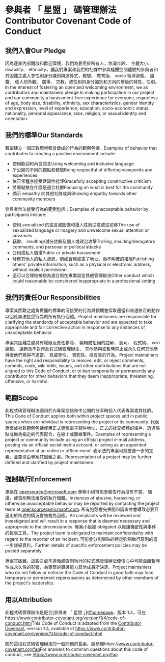 # <a name="contributor-covenant-code-of-conduct"></a><span data-ttu-id="c3f18-101">參與者 「 星盟 」 碼管理辦法</span><span class="sxs-lookup"><span data-stu-id="c3f18-101">Contributor Covenant Code of Conduct</span></span>

## <a name="our-pledge"></a><span data-ttu-id="c3f18-102">我們入會</span><span class="sxs-lookup"><span data-stu-id="c3f18-102">Our Pledge</span></span>

<span data-ttu-id="c3f18-103">因為逐漸內部開啟和歡迎環境，我們為要用於所有人，無論年齡、 主體大小、 disability、 ethnicity，讓我們專案和我們的社群中參與騷擾空閒體驗的參與者和其困難之處入會性別身分識別與運算式，體驗、 教育版、 socio 經濟狀態、 國籍、 個人的外觀、 競爭、 宗教，或性別的身分識別和方向的層級的特性，性別。</span><span class="sxs-lookup"><span data-stu-id="c3f18-103">In the interest of fostering an open and welcoming environment, we as contributors and maintainers pledge to making participation in our project and our community a harassment-free experience for everyone, regardless of age, body size, disability, ethnicity, sex characteristics, gender identity and expression, level of experience, education, socio-economic status, nationality, personal appearance, race, religion, or sexual identity and orientation.</span></span>

## <a name="our-standards"></a><span data-ttu-id="c3f18-104">我們的標準</span><span class="sxs-lookup"><span data-stu-id="c3f18-104">Our Standards</span></span>

<span data-ttu-id="c3f18-105">若要建立一個正數環境都會促成的行為的範例包括：</span><span class="sxs-lookup"><span data-stu-id="c3f18-105">Examples of behavior that contributes to creating a positive environment include:</span></span>

* <span data-ttu-id="c3f18-106">使用歡迎和內含語言</span><span class="sxs-lookup"><span data-stu-id="c3f18-106">Using welcoming and inclusive language</span></span>
* <span data-ttu-id="c3f18-107">所公開的不同的觀點和體驗</span><span class="sxs-lookup"><span data-stu-id="c3f18-107">Being respectful of differing viewpoints and experiences</span></span>
* <span data-ttu-id="c3f18-108">依正常程序接受建設性批評</span><span class="sxs-lookup"><span data-stu-id="c3f18-108">Gracefully accepting constructive criticism</span></span>
* <span data-ttu-id="c3f18-109">將重點放在什麼是適合社群</span><span class="sxs-lookup"><span data-stu-id="c3f18-109">Focusing on what is best for the community</span></span>
* <span data-ttu-id="c3f18-110">顯示 empathy 向其他社群成員</span><span class="sxs-lookup"><span data-stu-id="c3f18-110">Showing empathy towards other community members</span></span>

<span data-ttu-id="c3f18-111">參與者無法接受行為的範例包括：</span><span class="sxs-lookup"><span data-stu-id="c3f18-111">Examples of unacceptable behavior by participants include:</span></span>

* <span data-ttu-id="c3f18-112">使用 sexualized 的語言或圖像和擾人性別注意或往前移</span><span class="sxs-lookup"><span data-stu-id="c3f18-112">The use of sexualized language or imagery and unwelcome sexual attention or advances</span></span>
* <span data-ttu-id="c3f18-113">竊取、 insulting/減分註解及個人或政治攻擊</span><span class="sxs-lookup"><span data-stu-id="c3f18-113">Trolling, insulting/derogatory comments, and personal or political attacks</span></span>
* <span data-ttu-id="c3f18-114">公用或私人騷擾</span><span class="sxs-lookup"><span data-stu-id="c3f18-114">Public or private harassment</span></span>
* <span data-ttu-id="c3f18-115">發佈其他人的私人資訊，例如實體或電子地址，而不明確的權限</span><span class="sxs-lookup"><span data-stu-id="c3f18-115">Publishing others' private information, such as a physical or electronic address, without explicit permission</span></span>
* <span data-ttu-id="c3f18-116">這可以合理地被視為適合用在專業設定其他管理辦法</span><span class="sxs-lookup"><span data-stu-id="c3f18-116">Other conduct which could reasonably be considered inappropriate in a professional setting</span></span>

## <a name="our-responsibilities"></a><span data-ttu-id="c3f18-117">我們的責任</span><span class="sxs-lookup"><span data-stu-id="c3f18-117">Our Responsibilities</span></span>

<span data-ttu-id="c3f18-118">專案其困難之處負責釐的標準的可接受的行為與預期會採取適當和普通修正的動作以回應無法接受行為的所有執行個體。</span><span class="sxs-lookup"><span data-stu-id="c3f18-118">Project maintainers are responsible for clarifying the standards of acceptable behavior and are expected to take appropriate and fair corrective action in response to any instances of unacceptable behavior.</span></span>

<span data-ttu-id="c3f18-119">專案其困難之處具有權限及責任移除、 編輯或拒絕的註解、 認可、 程式碼、 wiki 編輯、 議題及不對齊此程式碼管理辦法、 其他參與或暫時禁止或永久任何其他參與者他們覺得不適當、 具威脅性、 冒犯性，或有害的行為。</span><span class="sxs-lookup"><span data-stu-id="c3f18-119">Project maintainers have the right and responsibility to remove, edit, or reject comments, commits, code, wiki edits, issues, and other contributions that are not aligned to this Code of Conduct, or to ban temporarily or permanently any contributor for other behaviors that they deem inappropriate, threatening, offensive, or harmful.</span></span>

## <a name="scope"></a><span data-ttu-id="c3f18-120">範圍</span><span class="sxs-lookup"><span data-stu-id="c3f18-120">Scope</span></span>

<span data-ttu-id="c3f18-121">此程式碼管理辦法適用於內專案空格和中公開的分享時個人代表專案或其社群。</span><span class="sxs-lookup"><span data-stu-id="c3f18-121">This Code of Conduct applies both within project spaces and in public spaces when an individual is representing the project or its community.</span></span> <span data-ttu-id="c3f18-122">代表專案或社群範例包括使用正式專案電子郵件地址，正式的社交媒體的帳戶，透過張貼或做為指定的代表配合，在線上或離線事件。</span><span class="sxs-lookup"><span data-stu-id="c3f18-122">Examples of representing a project or community include using an official project e-mail address, posting via an official social media account, or acting as an appointed representative at an online or offline event.</span></span> <span data-ttu-id="c3f18-123">表示法的專案可能會進一步的定義，並釐清由專案其困難之處。</span><span class="sxs-lookup"><span data-stu-id="c3f18-123">Representation of a project may be further defined and clarified by project maintainers.</span></span>

## <a name="enforcement"></a><span data-ttu-id="c3f18-124">強制執行</span><span class="sxs-lookup"><span data-stu-id="c3f18-124">Enforcement</span></span>

<span data-ttu-id="c3f18-125">連絡在 opensource@microsoft.com 專案小組可能會報告行為沒有不當、 騷擾，或否則無法接受的執行個體。</span><span class="sxs-lookup"><span data-stu-id="c3f18-125">Instances of abusive, harassing, or otherwise unacceptable behavior may be reported by contacting the project team at opensource@microsoft.com.</span></span> <span data-ttu-id="c3f18-126">所有抱怨會先檢閱和調查並會導致必要且適用於所述的情況會被視為回應。</span><span class="sxs-lookup"><span data-stu-id="c3f18-126">All complaints will be reviewed and investigated and will result in a response that is deemed necessary and appropriate to the circumstances.</span></span> <span data-ttu-id="c3f18-127">專案小組被 obligated 以維護機密性與事件的報表工具。</span><span class="sxs-lookup"><span data-stu-id="c3f18-127">The project team is obligated to maintain confidentiality with regard to the reporter of an incident.</span></span>
<span data-ttu-id="c3f18-128">可能會分別張貼的特定強制執行原則的進一步詳細資料。</span><span class="sxs-lookup"><span data-stu-id="c3f18-128">Further details of specific enforcement policies may be posted separately.</span></span>

<span data-ttu-id="c3f18-129">專案其困難，這些之處不遵循或強制執行的程式碼管理辦法優信心中可能面臨暫時性或永久性的影響，為專案的領導能力其他成員所決定。</span><span class="sxs-lookup"><span data-stu-id="c3f18-129">Project maintainers who do not follow or enforce the Code of Conduct in good faith may face temporary or permanent repercussions as determined by other members of the project's leadership.</span></span>

## <a name="attribution"></a><span data-ttu-id="c3f18-130">用以</span><span class="sxs-lookup"><span data-stu-id="c3f18-130">Attribution</span></span>

<span data-ttu-id="c3f18-131">此程式碼管理辦法是配合[參與者 「 星盟 」]從[homepage]，版本 1.4，可在https://www.contributor-covenant.org/version/1/4/code-of-conduct.html</span><span class="sxs-lookup"><span data-stu-id="c3f18-131">This Code of Conduct is adapted from the [Contributor Covenant][homepage], version 1.4, available at https://www.contributor-covenant.org/version/1/4/code-of-conduct.html</span></span>

[homepage]: https://www.contributor-covenant.org

<span data-ttu-id="c3f18-132">關於這段程式碼管理辦法的一般問題的答案，請參閱https://www.contributor-covenant.org/faq</span><span class="sxs-lookup"><span data-stu-id="c3f18-132">For answers to common questions about this code of conduct, see https://www.contributor-covenant.org/faq</span></span>
